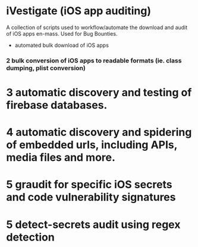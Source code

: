 # iVestigate (iOS app auditing)
A collection of scripts used to workflow/automate the download and audit of iOS apps en-mass. Used for Bug Bounties. 

* automated bulk download of iOS apps
### 2 bulk conversion of iOS apps to readable formats (ie. class dumping, plist conversion)
# 3 automatic discovery and testing of firebase databases. 
# 4 automatic discovery and spidering of embedded urls, including APIs, media files and more. 
# 5 graudit for specific iOS secrets and code vulnerability signatures 
# 5 detect-secrets audit using regex detection
